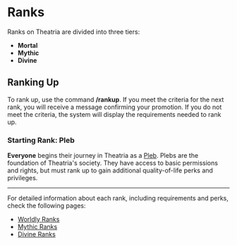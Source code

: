 # Ranks

Ranks on Theatria are divided into three tiers:

- **Mortal**
- **Mythic**
- **Divine**

## Ranking Up

To rank up, use the command **/rankup**. If you meet the criteria for the next rank, you will receive a message confirming your promotion. If you do not meet the criteria, the system will display the requirements needed to rank up.

### Starting Rank: Pleb

**Everyone** begins their journey in Theatria as a [Pleb](ranks/mortal-ranks/pleb). Plebs are the foundation of Theatria's society. They have access to basic permissions and rights, but must rank up to gain additional quality-of-life perks and privileges.

---

For detailed information about each rank, including requirements and perks, check the following pages:

- [Worldly Ranks](ranks/mortal-ranks)
- [Mythic Ranks](ranks/mythic-ranks)
- [Divine Ranks](ranks/divine-ranks)
